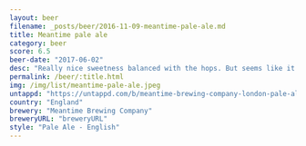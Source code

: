 ```yaml
---
layout: beer
filename: _posts/beer/2016-11-09-meantime-pale-ale.md
title: Meantime pale ale
category: beer
score: 6.5
beer-date: "2017-06-02"
desc: "Really nice sweetness balanced with the hops. But seems like it is more of an amber than a pale"
permalink: /beer/:title.html
img: /img/list/meantime-pale-ale.jpeg
untappd: "https://untappd.com/b/meantime-brewing-company-london-pale-ale/12332"
country: "England"
brewery: "Meantime Brewing Company"
breweryURL: "breweryURL"
style: "Pale Ale - English"
---
```

